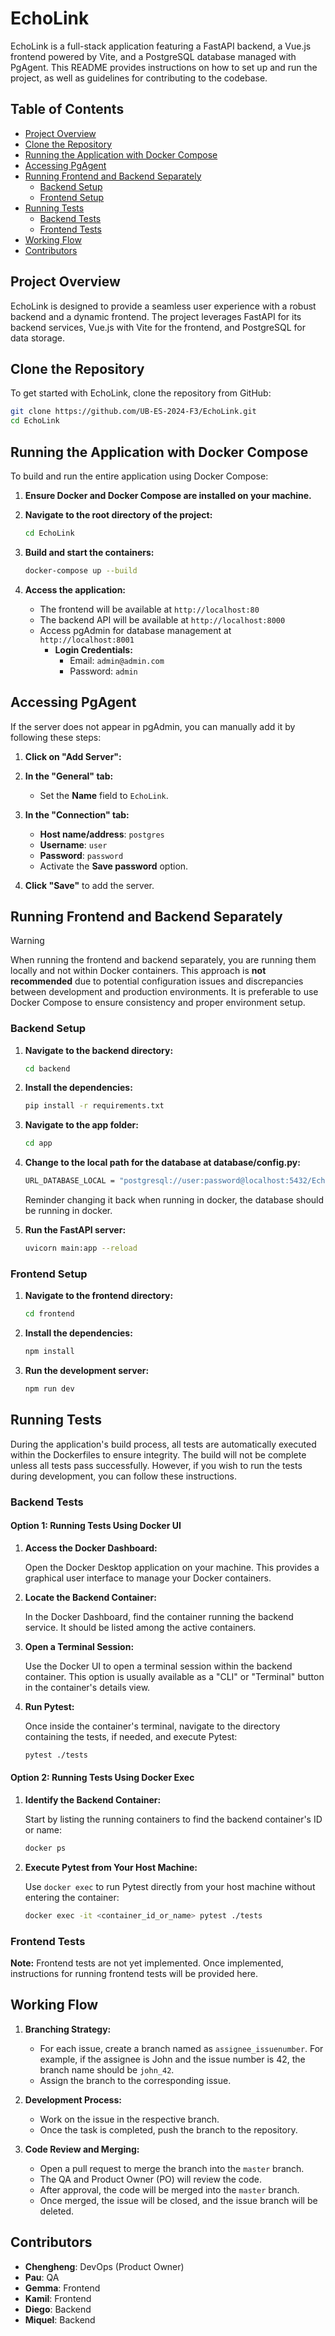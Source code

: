# EchoLink

EchoLink is a full-stack application featuring a FastAPI backend, a Vue.js frontend powered by Vite, and a PostgreSQL database managed with PgAgent. This README provides instructions on how to set up and run the project, as well as guidelines for contributing to the codebase.

## Table of Contents

- [Project Overview](#project-overview)
- [Clone the Repository](#clone-the-repository)
- [Running the Application with Docker Compose](#running-the-application-with-docker-compose)
- [Accessing PgAgent](#accessing-pgagent)
- [Running Frontend and Backend Separately](#running-frontend-and-backend-separately)
  - [Backend Setup](#backend-setup)
  - [Frontend Setup](#frontend-setup)
- [Running Tests](#running-tests)
  - [Backend Tests](#backend-tests)
  - [Frontend Tests](#frontend-tests)
- [Working Flow](#working-flow)
- [Contributors](#contributors)

## Project Overview

EchoLink is designed to provide a seamless user experience with a robust backend and a dynamic frontend. The project leverages FastAPI for its backend services, Vue.js with Vite for the frontend, and PostgreSQL for data storage.

## Clone the Repository

To get started with EchoLink, clone the repository from GitHub:

```bash
git clone https://github.com/UB-ES-2024-F3/EchoLink.git
cd EchoLink
```

## Running the Application with Docker Compose

To build and run the entire application using Docker Compose:

1. **Ensure Docker and Docker Compose are installed on your machine.**

2. **Navigate to the root directory of the project:**

   ```bash
   cd EchoLink
   ```

3. **Build and start the containers:**

   ```bash
   docker-compose up --build
   ```

4. **Access the application:**

   - The frontend will be available at `http://localhost:80`
   - The backend API will be available at `http://localhost:8000`
   - Access pgAdmin for database management at `http://localhost:8001`
     - **Login Credentials:**
       - Email: `admin@admin.com`
       - Password: `admin`

## Accessing PgAgent

If the server does not appear in pgAdmin, you can manually add it by following these steps:

1. **Click on "Add Server":**

2. **In the "General" tab:**
   - Set the **Name** field to `EchoLink`.

3. **In the "Connection" tab:**
   - **Host name/address**: `postgres`
   - **Username**: `user`
   - **Password**: `password`
   - Activate the **Save password** option.

4. **Click "Save"** to add the server.

## Running Frontend and Backend Separately

> [!WARNING]
> When running the frontend and backend separately, you are running them locally and not within Docker containers. 
> This approach is **not recommended** due to potential configuration issues and discrepancies between development and production environments. 
> It is preferable to use Docker Compose to ensure consistency and proper environment setup.

### Backend Setup

1. **Navigate to the backend directory:**

   ```bash
   cd backend
   ```

2. **Install the dependencies:**

   ```bash
   pip install -r requirements.txt
   ```

3. **Navigate to the app folder:**

   ```bash
   cd app
   ```

4. **Change to the local path for the database at database/config.py:**

   ```bash
   URL_DATABASE_LOCAL = "postgresql://user:password@localhost:5432/Echolink"
   ```

   Reminder changing it back when running in docker, the database should be running in docker.

5. **Run the FastAPI server:**

   ```bash
   uvicorn main:app --reload
   ```

### Frontend Setup

1. **Navigate to the frontend directory:**

   ```bash
   cd frontend
   ```

2. **Install the dependencies:**

   ```bash
   npm install
   ```

3. **Run the development server:**

   ```bash
   npm run dev
   ```

## Running Tests

During the application's build process, all tests are automatically executed within the Dockerfiles to ensure integrity. The build will not be complete unless all tests pass successfully. However, if you wish to run the tests during development, you can follow these instructions.

### Backend Tests

#### Option 1: Running Tests Using Docker UI

1. **Access the Docker Dashboard:**

   Open the Docker Desktop application on your machine. This provides a graphical user interface to manage your Docker containers.

2. **Locate the Backend Container:**

   In the Docker Dashboard, find the container running the backend service. It should be listed among the active containers.

3. **Open a Terminal Session:**

   Use the Docker UI to open a terminal session within the backend container. This option is usually available as a "CLI" or "Terminal" button in the container's details view.

4. **Run Pytest:**

   Once inside the container's terminal, navigate to the directory containing the tests, if needed, and execute Pytest:

   ```bash
   pytest ./tests
   ```

#### Option 2: Running Tests Using Docker Exec

1. **Identify the Backend Container:**

   Start by listing the running containers to find the backend container's ID or name:

   ```bash
   docker ps
   ```

2. **Execute Pytest from Your Host Machine:**

   Use `docker exec` to run Pytest directly from your host machine without entering the container:

   ```bash
   docker exec -it <container_id_or_name> pytest ./tests
   ```

### Frontend Tests

**Note:** Frontend tests are not yet implemented. Once implemented, instructions for running frontend tests will be provided here.

## Working Flow

1. **Branching Strategy:**

   - For each issue, create a branch named as `assignee_issuenumber`. For example, if the assignee is John and the issue number is 42, the branch name should be `john_42`.
   - Assign the branch to the corresponding issue.

2. **Development Process:**

   - Work on the issue in the respective branch.
   - Once the task is completed, push the branch to the repository.

3. **Code Review and Merging:**

   - Open a pull request to merge the branch into the `master` branch.
   - The QA and Product Owner (PO) will review the code.
   - After approval, the code will be merged into the `master` branch.
   - Once merged, the issue will be closed, and the issue branch will be deleted.

## Contributors

- **Chengheng**: DevOps (Product Owner)
- **Pau**: QA
- **Gemma**: Frontend
- **Kamil**: Frontend
- **Diego**: Backend
- **Miquel**: Backend
```
